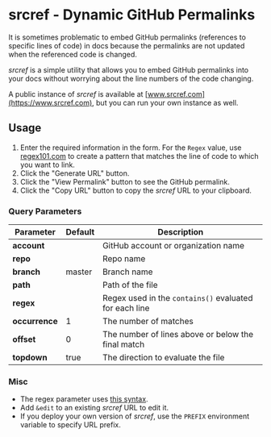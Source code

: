 # srcref - Dynamic GitHub Permalinks

It is sometimes problematic to embed GitHub permalinks (references to specific lines of code)
in docs because the permalinks are not updated when the referenced code is changed.

_srcref_ is a simple utility that allows you to embed GitHub permalinks into your
docs without worrying about the line numbers of the code changing.

A public instance of _srcref_ is available at [www.srcref.com](https://www.srcref.com),
but you can run your own instance as well.

## Usage

1) Enter the required information in the form.
   For the `Regex` value, use [regex101.com](https://regex101.com)
   to create a pattern that matches the line of code to which you want to link.
2) Click the "Generate URL" button.
3) Click the  "View Permalink" button to see the GitHub permalink.
4) Click the "Copy URL" button to copy the _srcref_ URL to your clipboard.

### Query Parameters

| Parameter      | Default | Description                                            |
|----------------|---------|--------------------------------------------------------|
| **account**    |         | GitHub account or organization name                    |
| **repo**       |         | Repo name                                              |
| **branch**     | master  | Branch name                                            |
| **path**       |         | Path of the file                                       |
| **regex**      |         | Regex used in the `contains()` evaluated for each line |
| **occurrence** | 1       | The number of matches                                  |
| **offset**     | 0       | The number of lines above or below the final match     |
| **topdown**    | true    | The direction to evaluate the file                     |

### Misc

* The regex parameter uses [this syntax](https://docs.oracle.com/javase/8/docs/api/java/util/regex/Pattern.html).
* Add `&edit` to an existing _srcref_ URL to edit it.
* If you deploy your own version of _srcref_, use the `PREFIX` environment variable to specify URL prefix.

